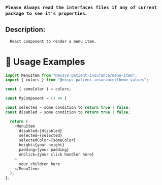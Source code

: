 ### `Please Always read the interfaces files if any of current package to see it's properties`.

## Description:

```sh
  React component to render a menu item.
```

# 🔨 Usage Examples

```typescript
import MenuItem from "@exsys-patient-insurance/menu-item";
import { colors } from "@exsys-patient-insurance/theme-values";

const { someColor } = colors;

const MyComponent = () => {

const selected = some condition to return true | false;
const disabled = some condition to return true | false;

  return (
    <MenuItem
      disabled={disabled}
      selected={selected}
      selectedColor={someColor}
      height={your height}
      padding={your padding}
      onClick={your click handler here}
    >
      your children here
    </MenuItem>
  );
};
```
